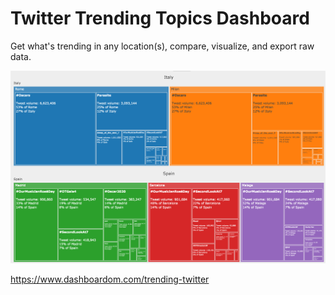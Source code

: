 # Twitter Trending Topics Dashboard

Get what's trending in any location(s), compare, visualize, and export raw data.

[![Alt text](twitter_trending_treemaps.png)](https://www.youtube.com/watch?v=_GIBuJJB-q8)


https://www.dashboardom.com/trending-twitter